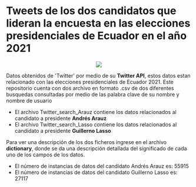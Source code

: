 # Tweets de los dos candidatos que lideran la encuesta en las elecciones presidenciales de Ecuador en el año 2021

<div align="center" style="text-align:center"><img src="http://yeux.com.mx/ColumnaUniversitaria/wp-content/uploads/2014/11/tw-pol.jpg" /></div>

Datos obtenidos de 'Twitter' por medio de su **Twitter API**, estos datos estan relacionado con las elecciones presidenciales de Ecuador 2021. 
Este repositorio cuenta con dos archivo en formato .csv de dos diferentes busquedas consultadas por medio de las palabra clave de su nombre y nombre de usuario
  * El archivo Twitter_search_Arauz contiene los datos relacionados al candidato a presidente **Andrés Arauz**
  * El archivo Twitter_search_Lasso contiene los datos relacionados al candidato a presidente **Guillerno Lasso**

Para ver una descripción de los dos ficheros ingrese en el archivo **dictionary**, donde se da una descripción detallada del significado de cada uno de los campos de los datos.

 * El número de instancias de datos del candidato Andrés Arauz es: 55915
 * El número de instancias de datos del candidato Guillerno Lasso es: 27117

